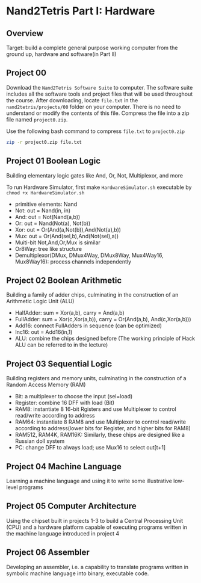 # Nand2Tetris Part I: Hardware

## Overview
Target: build a complete general purpose working computer from the ground up, hardware and software(in Part II)


## Project 00

Download the `Nand2Tetris Software Suite` to computer. The software suite includes all the software tools and project files that will be used throughout the course. After downloading, locate `file.txt` in the `nand2tetris/projects/00` folder on your computer. There is no need to understand or modify the contents of this file. Compress the file into a zip file named `project0.zip`.

Use the following bash command to compress `file.txt` to `project0.zip`

```sh
zip -r project0.zip file.txt
```


## Project 01 Boolean Logic
Building elementary logic gates like And, Or, Not, Multiplexor, and more

To run Hardware Simulator, first make `HardwareSimulator.sh` executable by `chmod +x HardwareSimulator.sh`

- primitive elements: Nand
- Not: out = Nand(in, in)
- And: out = Not(Nand(a,b))
- Or: out = Nand(Not(a), Not(b))
- Xor: out = Or(And(a,Not(b)),And(Not(a),b))
- Mux: out = Or(And(sel,b),And(Not(sel),a))
- Muiti-bit Not,And,Or,Mux is similar
- Or8Way: tree like structure
- Demultiplexor(DMux, DMux4Way, DMux8Way, Mux4Way16, Mux8Way16): process channels independently

## Project 02 Boolean Arithmetic
Building a family of adder chips, culminating in the construction of an Arithmetic Logic Unit (ALU)

- HalfAdder: sum = Xor(a,b), carry = And(a,b) 
- FullAdder: sum = Xor(c,Xor(a,b)), carry = Or(And(a,b), And(c,Xor(a,b)))
- Add16: connect FullAdders in sequence (can be optimized)
- Inc16: out = Add16(in,1)
- ALU: combine the chips designed before (The working principle of Hack ALU can be referred to in the lecture)

## Project 03 Sequential Logic
Building registers and memory units, culminating in the construction of a Random Access Memory (RAM)

- Bit: a multiplexer to choose the input (sel=load)
- Register: combine 16 DFF with load (Bit)
- RAM8: instantiate 8 16-bit Rgisters and use Multiplexer to control read/write according to address
- RAM64: instantiate 8 RAM8 and use Multiplexer to control read/write according to address(lower bits for Register, and higher bits for RAM8) 
- RAM512, RAM4K, RAM16K: Similarly, these chips are designed like a Russian doll system
- PC: change DFF to always load; use Mux16 to select out[t+1]


## Project 04 Machine Language
Learning a machine language and using it to write some illustrative low-level programs

## Project 05 Computer Architecture
Using the chipset built in projects 1-3 to build a Central Processing Unit (CPU) and a hardware platform capable of executing programs written in the machine language introduced in project 4


## Project 06 Assembler
Developing an assembler, i.e. a capability to translate programs written in symbolic machine language into binary, executable code.

